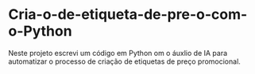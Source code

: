 # Cria-o-de-etiqueta-de-pre-o-com-o-Python
Neste projeto escrevi um código em Python om o áuxlio de IA para automatizar o processo de criação de etiquetas de preço promocional.
